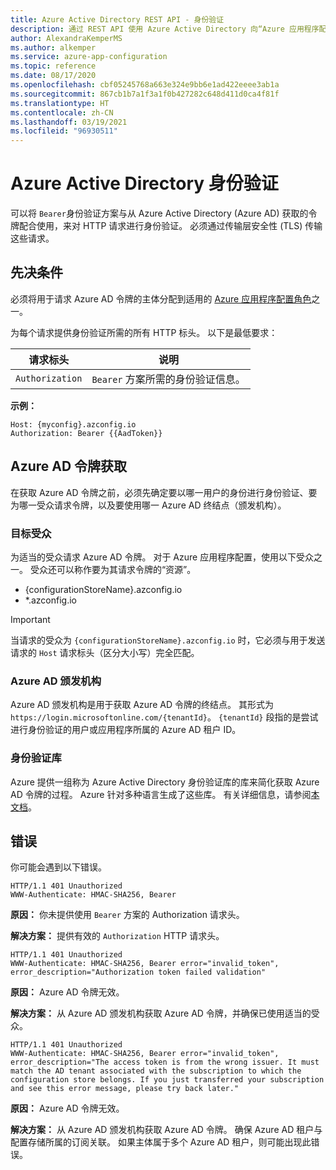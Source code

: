 ```yaml
---
title: Azure Active Directory REST API - 身份验证
description: 通过 REST API 使用 Azure Active Directory 向“Azure 应用程序配置”进行身份验证
author: AlexandraKemperMS
ms.author: alkemper
ms.service: azure-app-configuration
ms.topic: reference
ms.date: 08/17/2020
ms.openlocfilehash: cbf05245768a663e324e9bb6e1ad422eeee3ab1a
ms.sourcegitcommit: 867cb1b7a1f3a1f0b427282c648d411d0ca4f81f
ms.translationtype: HT
ms.contentlocale: zh-CN
ms.lasthandoff: 03/19/2021
ms.locfileid: "96930511"
---
```

# <a name="azure-active-directory-authentication"></a>Azure Active Directory 身份验证

可以将 `Bearer`身份验证方案与从 Azure Active Directory (Azure AD) 获取的令牌配合使用，来对 HTTP 请求进行身份验证。 必须通过传输层安全性 (TLS) 传输这些请求。

## <a name="prerequisites"></a>先决条件

必须将用于请求 Azure AD 令牌的主体分配到适用的 [Azure 应用程序配置角色](./rest-api-authorization-azure-ad.md)之一。

为每个请求提供身份验证所需的所有 HTTP 标头。 以下是最低要求：

|  请求标头 | 说明  |
| --------------- | ------------ |
| `Authorization` | `Bearer` 方案所需的身份验证信息。 |

**示例：**

```http
Host: {myconfig}.azconfig.io
Authorization: Bearer {{AadToken}}
```

## <a name="azure-ad-token-acquisition"></a>Azure AD 令牌获取

在获取 Azure AD 令牌之前，必须先确定要以哪一用户的身份进行身份验证、要为哪一受众请求令牌，以及要使用哪一 Azure AD 终结点（颁发机构）。

### <a name="audience"></a>目标受众

为适当的受众请求 Azure AD 令牌。 对于 Azure 应用程序配置，使用以下受众之一。 受众还可以称作要为其请求令牌的“资源”。

- {configurationStoreName}.azconfig.io
- *.azconfig.io

> [!IMPORTANT]
> 当请求的受众为 `{configurationStoreName}.azconfig.io` 时，它必须与用于发送请求的 `Host` 请求标头（区分大小写）完全匹配。

### <a name="azure-ad-authority"></a>Azure AD 颁发机构

Azure AD 颁发机构是用于获取 Azure AD 令牌的终结点。 其形式为 `https://login.microsoftonline.com/{tenantId}`。 `{tenantId}` 段指的是尝试进行身份验证的用户或应用程序所属的 Azure AD 租户 ID。

### <a name="authentication-libraries"></a>身份验证库

Azure 提供一组称为 Azure Active Directory 身份验证库的库来简化获取 Azure AD 令牌的过程。 Azure 针对多种语言生成了这些库。 有关详细信息，请参阅[本文档](../active-directory/azuread-dev/active-directory-authentication-libraries.md)。

## <a name="errors"></a>错误

你可能会遇到以下错误。

```http
HTTP/1.1 401 Unauthorized
WWW-Authenticate: HMAC-SHA256, Bearer
```

**原因：** 你未提供使用 `Bearer` 方案的 Authorization 请求头。

**解决方案：** 提供有效的 `Authorization` HTTP 请求头。

```http
HTTP/1.1 401 Unauthorized
WWW-Authenticate: HMAC-SHA256, Bearer error="invalid_token", error_description="Authorization token failed validation"
```

**原因：** Azure AD 令牌无效。

**解决方案：** 从 Azure AD 颁发机构获取 Azure AD 令牌，并确保已使用适当的受众。

```http
HTTP/1.1 401 Unauthorized
WWW-Authenticate: HMAC-SHA256, Bearer error="invalid_token", error_description="The access token is from the wrong issuer. It must match the AD tenant associated with the subscription to which the configuration store belongs. If you just transferred your subscription and see this error message, please try back later."
```

**原因：** Azure AD 令牌无效。

**解决方案：** 从 Azure AD 颁发机构获取 Azure AD 令牌。 确保 Azure AD 租户与配置存储所属的订阅关联。 如果主体属于多个 Azure AD 租户，则可能出现此错误。